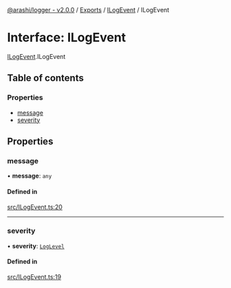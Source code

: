 [@arashi/logger - v2.0.0](../README.md) / [Exports](../modules.md) / [ILogEvent](../modules/ILogEvent.md) / ILogEvent

# Interface: ILogEvent

[ILogEvent](../modules/ILogEvent.md).ILogEvent

## Table of contents

### Properties

- [message](ILogEvent.ILogEvent-1.md#message)
- [severity](ILogEvent.ILogEvent-1.md#severity)

## Properties

### message

• **message**: `any`

#### Defined in

[src/ILogEvent.ts:20](https://github.com/arashijs/logger/blob/667bffd/src/ILogEvent.ts#L20)

___

### severity

• **severity**: [`LogLevel`](../enums/LogLevel.LogLevel-1.md)

#### Defined in

[src/ILogEvent.ts:19](https://github.com/arashijs/logger/blob/667bffd/src/ILogEvent.ts#L19)
